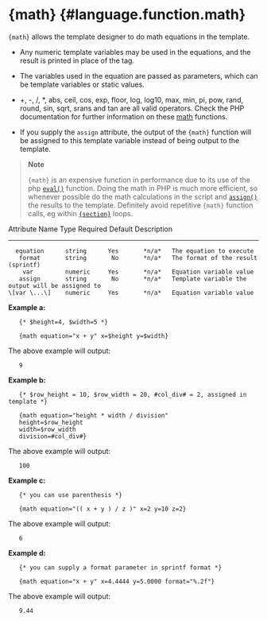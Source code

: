 {math} {#language.function.math}
======

`{math}` allows the template designer to do math equations in the
template.

-   Any numeric template variables may be used in the equations, and the
    result is printed in place of the tag.

-   The variables used in the equation are passed as parameters, which
    can be template variables or static values.

-   +, -, /, \*, abs, ceil, cos, exp, floor, log, log10, max, min, pi,
    pow, rand, round, sin, sqrt, srans and tan are all valid operators.
    Check the PHP documentation for further information on these
    [math](https://www.php.net/eval) functions.

-   If you supply the `assign` attribute, the output of the `{math}`
    function will be assigned to this template variable instead of being
    output to the template.

> **Note**
>
> `{math}` is an expensive function in performance due to its use of the
> php [`eval()`](https://www.php.net/eval) function. Doing the math in PHP
> is much more efficient, so whenever possible do the math calculations
> in the script and [`assign()`](#api.assign) the results to the
> template. Definitely avoid repetitive `{math}` function calls, eg
> within [`{section}`](#language.function.section) loops.

   Attribute Name    Type     Required   Default  Description
  ---------------- --------- ---------- --------- --------------------------------------------------
      equation      string      Yes       *n/a*   The equation to execute
       format       string       No       *n/a*   The format of the result (sprintf)
        var         numeric     Yes       *n/a*   Equation variable value
       assign       string       No       *n/a*   Template variable the output will be assigned to
    \[var \...\]    numeric     Yes       *n/a*   Equation variable value

**Example a:**


       {* $height=4, $width=5 *}

       {math equation="x + y" x=$height y=$width}

      

The above example will output:


       9

      

**Example b:**


       {* $row_height = 10, $row_width = 20, #col_div# = 2, assigned in template *}

       {math equation="height * width / division"
       height=$row_height
       width=$row_width
       division=#col_div#}

      

The above example will output:


       100

      

**Example c:**


       {* you can use parenthesis *}

       {math equation="(( x + y ) / z )" x=2 y=10 z=2}

      

The above example will output:


       6

      

**Example d:**


       {* you can supply a format parameter in sprintf format *}

       {math equation="x + y" x=4.4444 y=5.0000 format="%.2f"}
       
      

The above example will output:


       9.44

      
